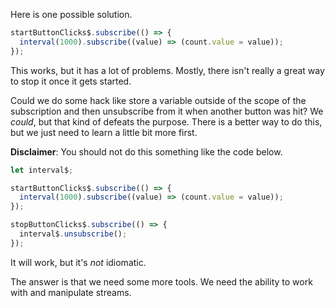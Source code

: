 Here is one possible solution.

```js
startButtonClicks$.subscribe(() => {
  interval(1000).subscribe((value) => (count.value = value));
});
```

This works, but it has a lot of problems. Mostly, there isn't really a great way to stop it once it gets started.

Could we do some hack like store a variable outside of the scope of the subscription and then unsubscribe from it when another button was hit? We _could_, but that kind of defeats the purpose. There is a better way to do this, but we just need to learn a little bit more first.

**Disclaimer**: You should not do this something like the code below.

```js
let interval$;

startButtonClicks$.subscribe(() => {
  interval(1000).subscribe((value) => (count.value = value));
});

stopButtonClicks$.subscribe(() => {
  interval$.unsubscribe();
});
```

It will work, but it's _not_ idiomatic.

The answer is that we need some more tools. We need the ability to work with and manipulate streams.
